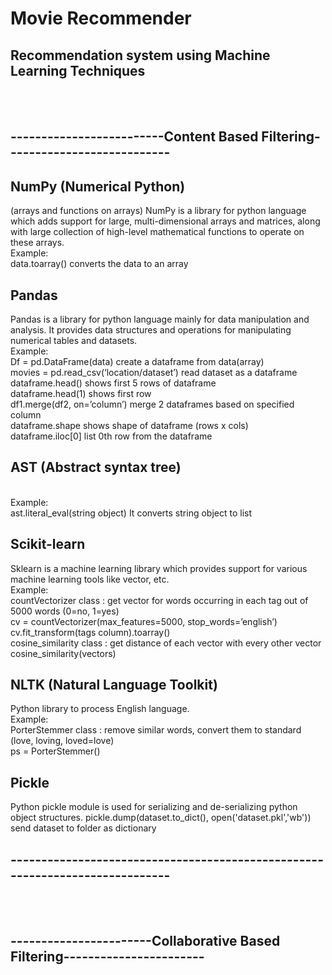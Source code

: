 # Movie Recommender
<h2>Recommendation system using Machine Learning Techniques</h2> 
<br>
<br>
<h2>-------------------------Content Based Filtering---------------------------</h2>

<h2>NumPy (Numerical Python)</h2>
(arrays and functions on arrays) 
NumPy is a library for python language which adds support for large, multi-dimensional arrays and matrices, along with large collection of high-level mathematical functions to operate on these arrays.
 <br>
Example:  <br>
data.toarray()	converts the data to an array

<h2>Pandas</h2>
Pandas is a library for python language mainly for data manipulation and analysis. 
It provides data structures and operations for manipulating numerical tables and datasets. <br>
Example:  <br>
Df = pd.DataFrame(data)	create a dataframe from data(array) <br>
movies = pd.read_csv(‘location/dataset’)	read dataset as a dataframe <br>
dataframe.head()	shows first 5 rows of dataframe <br>
dataframe.head(1)	shows first row <br>
df1.merge(df2, on=’column’)	merge 2 dataframes based on specified column <br>
dataframe.shape	shows shape of dataframe (rows x cols) <br>
dataframe.iloc[0]	list 0th row from the dataframe <br>

<h2>AST (Abstract syntax tree)</h2> <br>
Example: <br>
ast.literal_eval(string object)	It converts string object to list

<h2>Scikit-learn</h2>
Sklearn is a machine learning library which provides support for various machine learning tools like vector, etc. <br>
Example: <br>
countVectorizer class :	get vector for words occurring in each tag out of 5000 words (0=no, 1=yes) <br>
cv = countVectorizer(max_features=5000,  stop_words=’english’)<br>
cv.fit_transform(tags column).toarray()	 <br>
cosine_similarity class :		get distance of each vector with every other vector<br>
cosine_similarity(vectors) 

<h2>NLTK	(Natural Language Toolkit)</h2>
Python library to process English language.  <br>
Example: <br>
PorterStemmer class :	remove similar words, convert them to standard (love, loving, loved=love)<br>
ps = PorterStemmer()

<h2>Pickle</h2>
Python pickle module is used for serializing and de-serializing python object structures.
pickle.dump(dataset.to_dict(), open('dataset.pkl','wb'))		send dataset to folder as dictionary
<br>
<h2>-----------------------------------------------------------------------------</h2>
<br><br>
<h2>-----------------------Collaborative Based Filtering-----------------------</h2>

